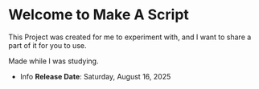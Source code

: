 # Welcome to Make A Script

This Project was created for me to experiment with, and I want to share a part of it for you to use.

Made while I was studying.

- Info
**Release Date**: Saturday, August 16, 2025
